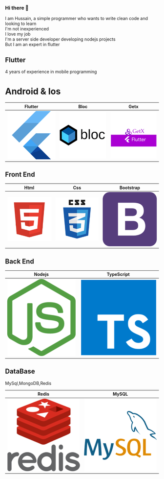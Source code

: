 ### Hi there 👋

I am Hussain, a simple programmer who wants to write clean code and looking to learn<br>
I'm not inexperienced<br>
I love my job<br>
I'm a server side developer developing nodejs projects<br>
But I am an expert in flutter
## Flutter

4 years of experience in mobile programming
# Android & Ios


|Flutter               |     Bloc               | Getx
| ---------------------- | ---------------------- |--------------------
| ![logo](https://github.com/Ho3einTahan/Ho3einTahan/blob/main/flutter.png?raw=true) | ![logo](https://github.com/Ho3einTahan/Ho3einTahan/blob/main/flutter-bloc.png?raw=true) | ![logo](https://github.com/Ho3einTahan/Ho3einTahan/blob/main/getx.png?raw=true)

## Front End

|Html               |     Css               | Bootstrap
| ---------------------- | ---------------------- |--------------------
| ![logo](https://github.com/Ho3einTahan/Ho3einTahan/blob/main/html.png?raw=true) | ![logo](https://github.com/Ho3einTahan/Ho3einTahan/blob/main/css.png?raw=true) | ![logo](https://github.com/Ho3einTahan/Ho3einTahan/blob/main/bootstrap.png?raw=true)

## Back End
| Nodejs               |     TypeScript               |
| ---------------------- | ---------------------- |
| ![logo](https://github.com/Ho3einTahan/Ho3einTahan/blob/main/nodejs.png?raw=true) | ![logo](https://github.com/Ho3einTahan/Ho3einTahan/blob/main/ts.png?raw=true) |
## DataBase

MySql,MongoDB,Redis


| Redis               |     MySQL               |
| ---------------------- | ---------------------- |
| ![logo](https://github.com/Ho3einTahan/Ho3einTahan/blob/main/redis.png?raw=true) | ![logo](https://github.com/Ho3einTahan/Ho3einTahan/blob/main/mysql.png?raw=true) |
